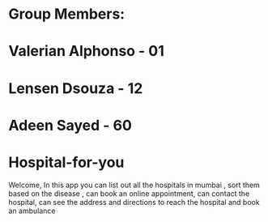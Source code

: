 # Group Members: 
# Valerian Alphonso - 01
# Lensen Dsouza - 12
# Adeen Sayed - 60
# Hospital-for-you
Welcome, In this app you can list out all the hospitals in mumbai , sort them based on the disease , can book an online appointment, can contact the hospital, can see the address and directions to reach the hospital and book an ambulance

